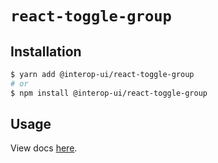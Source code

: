 # `react-toggle-group`

## Installation

```sh
$ yarn add @interop-ui/react-toggle-group
# or
$ npm install @interop-ui/react-toggle-group
```

## Usage

View docs [here](https://radix-ui.com/primitives/docs/components/toggle-group).
